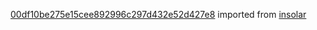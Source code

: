 [00df10be275e15cee892996c297d432e52d427e8](https://github.com/insolar/insolar/commit/00df10be275e15cee892996c297d432e52d427e8) imported from [insolar](https://github.com/insolar/insolar)
